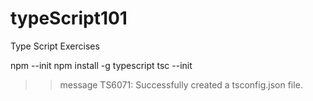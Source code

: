 # typeScript101
Type Script Exercises

npm --init
npm install -g typescript
tsc --init
>>message TS6071: Successfully created a tsconfig.json file.
